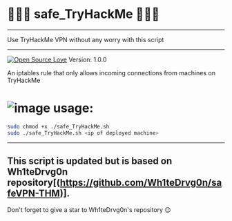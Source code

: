 # 👨🏽‍💻 safe_TryHackMe 👨🏽‍💻 

-----------------------------------------------------------------------------------------------------
Use TryHackMe VPN without any worry with this script

-----------------------------------------------------------------------------------------------------

[![Open Source Love](https://badges.frapsoft.com/os/v1/open-source.svg?v=102)](https://github.com/command-z3r0?tab=repositories)
Version: 1.0.0

An iptables rule that only allows incoming connections from machines on TryHackMe 

# ![image](https://github.com/command-Z3R0/safe_TryHackMe/assets/63407688/f74b1c84-f601-4b4e-86d2-88983f6c4d2e) usage:

```bash
sudo chmod +x ./safe_TryHackMe.sh
sudo ./safe_TryHackMe.sh <ip of deployed machine>
```

-----------------------------------------------------------------------------------------------------
This script is updated but is based on Wh1teDrvg0n repository[(https://github.com/Wh1teDrvg0n/safeVPN-THM)].
-----------------------------------------------------------------------------------------------------
Don't forget to give a star to Wh1teDrvg0n's repository :wink:
